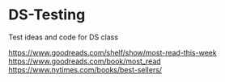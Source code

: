 # DS-Testing
Test ideas and code for DS class

https://www.goodreads.com/shelf/show/most-read-this-week
https://www.goodreads.com/book/most_read
https://www.nytimes.com/books/best-sellers/
